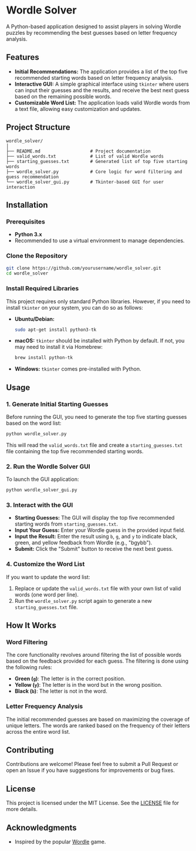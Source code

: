 # Wordle Solver

A Python-based application designed to assist players in solving Wordle puzzles by recommending the best guesses based on letter frequency analysis.

## Features

- **Initial Recommendations:** The application provides a list of the top five recommended starting words based on letter frequency analysis.
- **Interactive GUI:** A simple graphical interface using `tkinter` where users can input their guesses and the results, and receive the best next guess based on the remaining possible words.
- **Customizable Word List:** The application loads valid Wordle words from a text file, allowing easy customization and updates.

## Project Structure

```plaintext
wordle_solver/
│
├── README.md                   # Project documentation
├── valid_words.txt             # List of valid Wordle words
├── starting_guesses.txt        # Generated list of top five starting words
├── wordle_solver.py            # Core logic for word filtering and guess recommendation
└── wordle_solver_gui.py        # Tkinter-based GUI for user interaction
```

## Installation

### Prerequisites

- **Python 3.x**
- Recommended to use a virtual environment to manage dependencies.

### Clone the Repository

```bash
git clone https://github.com/yourusername/wordle_solver.git
cd wordle_solver
```

### Install Required Libraries

This project requires only standard Python libraries. However, if you need to install `tkinter` on your system, you can do so as follows:

- **Ubuntu/Debian:**
  ```bash
  sudo apt-get install python3-tk
  ```

- **macOS:**
  `tkinter` should be installed with Python by default. If not, you may need to install it via Homebrew:
  ```bash
  brew install python-tk
  ```

- **Windows:**
  `tkinter` comes pre-installed with Python.

## Usage

### 1. Generate Initial Starting Guesses

Before running the GUI, you need to generate the top five starting guesses based on the word list:

```bash
python wordle_solver.py
```

This will read the `valid_words.txt` file and create a `starting_guesses.txt` file containing the top five recommended starting words.

### 2. Run the Wordle Solver GUI

To launch the GUI application:

```bash
python wordle_solver_gui.py
```

### 3. Interact with the GUI

- **Starting Guesses:** The GUI will display the top five recommended starting words from `starting_guesses.txt`.
- **Input Your Guess:** Enter your Wordle guess in the provided input field.
- **Input the Result:** Enter the result using `b`, `g`, and `y` to indicate black, green, and yellow feedback from Wordle (e.g., "bgybb").
- **Submit:** Click the "Submit" button to receive the next best guess.

### 4. Customize the Word List

If you want to update the word list:

1. Replace or update the `valid_words.txt` file with your own list of valid words (one word per line).
2. Run the `wordle_solver.py` script again to generate a new `starting_guesses.txt` file.

## How It Works

### Word Filtering

The core functionality revolves around filtering the list of possible words based on the feedback provided for each guess. The filtering is done using the following rules:

- **Green (`g`)**: The letter is in the correct position.
- **Yellow (`y`)**: The letter is in the word but in the wrong position.
- **Black (`b`)**: The letter is not in the word.

### Letter Frequency Analysis

The initial recommended guesses are based on maximizing the coverage of unique letters. The words are ranked based on the frequency of their letters across the entire word list.

## Contributing

Contributions are welcome! Please feel free to submit a Pull Request or open an Issue if you have suggestions for improvements or bug fixes.

## License

This project is licensed under the MIT License. See the [LICENSE](LICENSE) file for more details.

## Acknowledgments

- Inspired by the popular [Wordle](https://www.nytimes.com/games/wordle/index.html) game.
